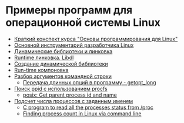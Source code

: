 # Примеры программ для операционной системы Linux

  - [Краткий конспект курса "Основы программирования для Linux"][0]
  - [Основной инструментарий разработчика Linux][1]
  - [Динамические библиотеки и линковка][2]
  - [Runtime линковка. Libdl][3]
  - [Создание динамической библиотеки][4]
  - [Run-time компоновка][5]
  - [Разбор аргументов командной строки][6]
      - [Передача длинных опций в программу - getopt_long][7]
  - [Поиск ppid c использованием procfs][8]
      - [posix: Get parent process id and name][9]
  - [Подсчет числа процессов с заданным именем][10]
      - [C program to read all the processes status from /proc][11]
      - [Finding process count in Linux via command line][12]
      
   [0]: <https://github.com/fedorch/stepic-548>
   [1]: <https://github.com/devtype-blogspot-com/Linux-Sample-Code/tree/master/helloworld>
   [2]: <https://github.com/devtype-blogspot-com/Linux-Sample-Code/tree/master/helloworld-lib>
   [3]: <https://github.com/devtype-blogspot-com/Linux-Sample-Code/tree/master/helloworld-dll>
   [4]: <https://github.com/devtype-blogspot-com/Linux-Sample-Code/tree/master/libsolution>
   [5]: <https://github.com/devtype-blogspot-com/Linux-Sample-Code/tree/master/libShared>
   [6]: <https://github.com/devtype-blogspot-com/Linux-Sample-Code/tree/master/valid_args>
   [7]: <http://www.firststeps.ru/linux/r.php?11>
   [8]: <https://github.com/devtype-blogspot-com/Linux-Sample-Code/tree/master/ppid>
   [9]: <https://gist.github.com/fclairamb/a16a4237c46440bdb172>
   [10]: <https://github.com/devtype-blogspot-com/Linux-Sample-Code/tree/master/process_count>
   [11]: <http://stackoverflow.com/a/29992237/2289640>
   [12]: <http://stackoverflow.com/a/3058161/2289640>
